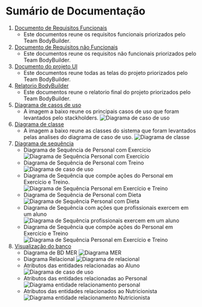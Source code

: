 # Sumário de Documentação
<ol>
  
  <li> <!-- Topico 1 -->
    <a href="./Requisitos-Funcional/Requisitos-Funcionais.pdf">Documento de Requisitos Funcionais</a>
    <ul>
      <li>
        Este documentos reune os requisitos funcionais priorizados pelo Team BodyBuilder.
      </li>
    </ul>
  </li> <!-- Topico 1  end -->
  
  <li> <!-- Topico 2 -->
    <a href="./Requisitos-Não-Funcional/Requisitos-Não-Funcional.pdf">Documento de Requisitos não Funcionais</a>
    <ul>
      <li>
        Este documentos reune os requisitos não funcionais priorizados pelo Team BodyBuilder.
      </li>
    </ul>
  </li> <!-- Topico 2 end -->
  
  <li> <!-- Topico 3 -->
    <a href="./Projeto-UI">Documento do projeto UI</a>
    <ul>
      <li>
        Este documentos reune todas as telas do projeto priorizados pelo Team BodyBuilder.
      </li>
    </ul>
  </li> <!-- Topico 3 end -->
  
  <li> <!-- Topico 4 -->
    <a href="./Relatorio-BodyBuilder/Relatorio-BodyBuilder.pdf">Relatorio BodyBuilder</a>
    <ul>
      <li>
        Este documentos reune o relatorio final do projeto priorizados pelo Team BodyBuilder.
      </li>
    </ul>
  </li> <!-- Topico 4 end -->
  
  <li> <!-- Topico 5 -->
    <a href="./Diagrama-caso-uso/PersoFit.png">Diagrama de casos de uso</a>
    <ul>
      <li>
        A imagem a baixo reune os principais casos de uso que foram levantados pelo stackholders.
        <img alt="Diagrama de caso de uso" src="./Diagrama-caso-uso/PersoFit.png">
      </li>
    </ul>
  </li> <!-- Topico 5 end -->
  
  <li> <!-- Topico 6 -->
    <a href="./Diagrama-classes/DiagramaDeClasses-Sistema.png">Diagrama de classe</a>
    <ul>
      <li>
        A imagem a baixo reune as classes do sistema que foram levantados pelas analises do diagrama de caso de uso.
        <img alt="Diagrama de classe" src="./Diagrama-classes/DiagramaDeClasses-Sistema.png">
      </li>
    </ul>
  </li> <!-- Topico 6 end -->
  
  <li> <!-- Topico 7 -->
    <a href="./Diagrama-sequencia/">Diagrama de sequência</a>
    <ul> <!-- Sub-Topico 7 -->
      <li> <!-- Topico 7.1 -->
        Diagrama de Sequência de Personal com Exercício
        <img alt="Diagrama de Sequência Personal com Exercício" src="./Diagrama-sequencia/DiagramaSequencia-Personal_com_exercicio.png">
      </li> <!-- Topico 7.1 end -->
      <li> <!-- Topico 7.2 -->
        Diagrama de Sequência de Personal com Treino
        <img alt="Diagrama de caso de uso" src="./Diagrama-sequencia/DiagramaSequencia-Personal_com_treino.png">
      </li> <!-- Topico 7.2 end -->
      <li> <!-- Topico 7.3 -->
        Diagrama de Sequência que compõe ações do Personal em Exercício e Treino.
        <img alt="Diagrama de Sequência Personal em Exercício e Treino" src="./Diagrama-sequencia/DiagramaSequencia-Açoes_personal_exercicio_treino.png">
      </li> <!-- Topico 7.3 end -->
      <li> <!-- Topico 7.4 -->
        Diagrama de Sequência de Personal com Dieta
        <img alt="Diagrama de Sequência Personal com Dieta" src="./Diagrama-sequencia/DiagramaSequencia-Personal_com_dieta.png">
      </li> <!-- Topico 7.4 end -->
      <li> <!-- Topico 7.5 -->
        Diagrama de Sequência com ações que profissionais exercem em um aluno
        <img alt="Diagrama de Sequência profissionais exercem em um aluno" src="./Diagrama-sequencia/DiagramaSequencia-Açoes_prof_alunos.png">
      </li> <!-- Topico 7.5 end -->
      <li> <!-- Topico 7.6 -->
        Diagrama de Sequência que compõe ações do Personal em Exercício e Treino
        <img alt="Diagrama de Sequência Personal em Exercício e Treino" src="./Diagrama-sequencia/DiagramaSequencia-Açoes_personal_exercicio_treino.png">
      </li> <!-- Topico 7.6 end -->
    </ul> <!--Sub-Topico 7 end -->
  </li> <!-- Topico 7 end -->
  
  <li> <!-- Topico 8 -->
    <a href="./Diagrama-BD-MER/">Visualização do banco</a>
    <ul>
     <li> <!-- Sub-Topico 8.1 -->
      Diagrama de BD MER
      <img alt="Diagrama MER" src="./Diagrama-BD-MER/Logico_1.png">
    </li> <!-- Topico 8.1 end -->
    <li> <!-- Sub-Topico 8.2 -->
      Diagrama Relacional
      <img alt="Diagrama de relacional" src="./Diagrama-ER/Modelo-Relacional.png" >
    </li> <!-- Sub-Topico 8.2 end -->
    <li> <!-- Sub-Topico 8.3 -->
      Atributos das entidades relacionadas ao Aluno
      <img alt="Diagrama de caso de uso" src="./Diagrama-ER/Modelo-Relacional-Aluno.png" >
    </li> <!-- Sub-Topico 8.3 end -->
    <li> <!-- Sub-Topico 8.4 -->
      Atributos das entidades relacionadas ao Personal
      <img alt="Diagrama entidade relacionamento personal" src="./Diagrama-ER/Modelo-Relacional-Personal.png" >
    </li> <!-- Sub-Topico 8.4 end -->
    <li> <!-- Sub-Topico 8.5 -->
      Atributos das entidades relacionados ao Nutricionista
      <img alt="Diagrama entidade relacionamento Nutricionista" src="./Diagrama-ER/Modelo-Relacional-Nutricionista.png" >
    </li> <!-- Sub-Topico 8.5 end -->
    </ul>
  </li>
<ol>
